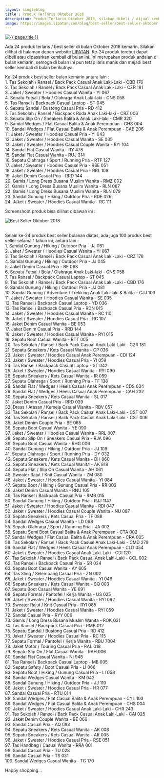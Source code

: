 ```yaml
---
layout: singleblog
title : Produk Terlaris Oktober 2018
description: Produk Terlaris Oktober 2018, silakan dibeli / dijual kembali di bulan ini.
image: https://images.lipatan.com/blog/best-seller/best-seller-oktober-2018.jpg
---
```


<a href="{{ page.image }}" title="{{ page.title }}"><img src="{{ page.image }}" alt="{{ page.title }}" title="{{ page.title }}"></a>
<p>Ada 24 produk terlaris / best seller di bulan Oktober 2018 kemarin. Silakan dilihat di halaman depan website <a href="{{ site.url }}" target="_blank">LIPATAN</a>. Ke-24 produk terebut dapat dibeli atau dipasarkan kembali di bulan ini. Ini merupakan produk andalan di bulan kemarin, semoga di bulan ini pun tetap laris manis dan mejadi best seller kembali di bulan berikutnya.</p>

<p>Ke-24 produk best seller bulan kemarin antara lain :
<br>1. Tas Sekolah / Ransel / Back Pack Casual Anak Laki-Laki - CBD 176
<br>2. Tas Sekolah / Ransel / Back Pack Casual Anak Laki-Laki - CZR 181
<br>3. Jaket / Sweater / Hoodies Casual Wanita - YI 067
<br>4. Sepatu Futsal / Bola / Olahraga Anak Laki-laki - CNS 058
<br>5. Tas Ransel / Backpack Casual Laptop - ST 045
<br>6. Sepatu Sandal / Bustong Casual Pria - RD 412
<br>7. Tas Sekolah / Ransel / Backpack Roda Anak Laki-laki - CRZ 006
<br>8. Sepatu Slip On / Sneakers Balita &#38; Anak Laki-laki - CMR 320
<br>9. Sandal Wedges / Flat Casual Balita &#38; Anak Perempuan - CHS 004
<br>10. Sandal Wedges / Flat Casual Balita &#38; Anak Perempuan - CAB 206
<br>11. Jaket / Sweater / Hoodies Casual Pria - YI 043
<br>12. Jaket / Sweater / Hoodies Casual Wanita - SE 035
<br>13. Jaket / Sweater / Hoodies Casual Couple Wanita - RYI 104
<br>14. Sandal Flat Casual Wanita - RY 478
<br>15. Sandal Flat Casual Wanita - RUJ 314
<br>16. Sepatu Olahraga / Sport / Running Pria - RTF 127
<br>17. Jaket / Sweater / Hoodies Casual Pria - RSE 051
<br>18. Jaket / Sweater / Hoodies Casual Pria - RRL 108
<br>19. Jaket Denim Casual Pria - RRD 144
<br>20. Gamis / Long Dress Busana Muslim Wanita  - RMZ 002
<br>21. Gamis / Long Dress Busana Muslim Wanita  - RLN 087
<br>22. Gamis / Long Dress Busana Muslim Wanita  - RLN 079
<br>23. Sandal Gunung / Hiking / Outdoor Pria - RDF 026
<br>24. Jaket / Sweater / Hoodies Casual Wanita - RC 111
</p>

<p>Screenshoot produk bisa dilihat dibawah ini :</p>
<img style="display: block; margin-left: auto; margin-right: auto; max-width: 100%; height: auto;" src="https://images.lipatan.com/blog/best-seller/best-seller-oktober-2018-2.jpg" alt="Best Seller Oktober 2018" title="Best Seller Oktober 2018"><br>

<p>Selain ke-24 produk best seller bulanan diatas, ada juga 100 produk best seller selama 1 tahun ini, antara lain :
<br>1. Sandal Gunung / Hiking / Outdoor Pria - JJ 061
<br>2. Jaket / Sweater / Hoodies Casual Wanita - YI 067
<br>3. Tas Sekolah / Ransel / Back Pack Casual Anak Laki-Laki - CRZ 178
<br>4. Sandal Gunung / Hiking / Outdoor Pria - JJ 045
<br>5. Jaket Denim Casual Pria - BE 068
<br>6. Sepatu Futsal / Bola / Olahraga Anak Laki-laki - CNS 058
<br>7. Tas Ransel / Backpack Casual Laptop - ST 045
<br>8. Tas Sekolah / Ransel / Back Pack Casual Anak Laki-Laki - CBD 176
<br>9. Sandal Gunung / Hiking / Outdoor Pria - JJ 081
<br>10. Sandal Gunung / Adventure / Trekking Anak Laki-laki &#38; Balita - CJJ 103
<br>11. Jaket / Sweater / Hoodies Casual Wanita - SE 035
<br>12. Tas Ransel / Backpack Casual Laptop - YD 036
<br>13. Tas Ransel / Backpack Casual Pria - RDN 015
<br>14. Jaket / Sweater / Hoodies Casual Wanita - RC 110
<br>15. Jaket / Sweater / Hoodies Casual Pria - RC 107
<br>16. Jaket Denim Casual Wanita - BE 053
<br>17. Jaket Denim Casual Pria - RRD 144
<br>18. Jaket / Sweater / Hoodies Casual Wanita - RYI 015
<br>19. Sepatu Boot Casual Wanita - RTT 005
<br>20. Tas Sekolah / Ransel / Back Pack Casual Anak Laki-Laki - CZR 181
<br>21. Sepatu Sneakers / Kets Casual Wanita - CP 036
<br>22. Jaket / Sweater / Hoodies Casual Anak Perempuan - CDI 124
<br>23. Jaket / Sweater / Hoodies Casual Pria - YI 059
<br>24. Tas Ransel / Backpack Casual Laptop - ST 042
<br>25. Jaket / Sweater / Hoodies Casual Wanita - RYI 090
<br>26. Sepatu Sneakers / Kets Casual Wanita - IR 059
<br>27. Sepatu Olahraga / Sport / Running Pria - TF 138
<br>28. Sandal Flat / Wedges / Heels Casual Anak Perempuan - CDS 034
<br>29. Sandal Flat / Wedges / Heels Casual Anak Perempuan - CAH 232
<br>30. Sepatu Sneakers / Kets Casual Wanita - SL 017
<br>31. Jaket Denim Casual Pria - RRD 039
<br>32. Dress / Atasan / Kemeja Casual Wanita - RBV 057
<br>33. Tas Sekolah / Ransel / Back Pack Casual Anak Laki-Laki - CST 007
<br>34. Tas Sekolah / Ransel / Back Pack Casual Anak Laki-Laki - CST 006
<br>35. Jaket Denim Couple Pria - BE 065
<br>36. Sepatu Boot Casual Wanita - YE 090
<br>37. Jaket / Sweater / Hoodies Casual Wanita - RRL 007
<br>38. Sepatu Slip On / Sneakers Casual Pria - RJA 096
<br>39. Sepatu Boot Casual Wanita - RHG 006
<br>40. Sandal Gunung / Hiking / Outdoor Pria - JJ 109
<br>41. Sepatu Olahraga / Sport / Running Pria - DY 032
<br>42. Sepatu Sneakers / Kets Casual Wanita - DH 060
<br>43. Sepatu Sneakers / Kets Casual Wanita - AK 818
<br>44. Sepatu Flat / Slip On Casual Wanita - AH 061
<br>45. Sweater Rajut / Knit Casual Wanita - ZM 080
<br>46. Jaket / Sweater / Hoodies Casual Wanita - YI 084
<br>47. Sepatu Boot / Hiking / Gunung Casual Pria - RR 002
<br>48. Jaket Denim Casual Wanita - RNU 105
<br>49. Tas Ransel / Backpack Casual Pria - RMB 015
<br>50. Sandal Gunung / Hiking / Outdoor Pria - RJJ 1147
<br>51. Jaket / Sweater / Hoodies Casual Wanita - RDI 047
<br>52. Jaket / Sweater / Hoodies Casual Couple Wanita - NU 087
<br>53. Sepatu Sneakers / Kets Casual Pria - TF 088
<br>54. Sandal Wedges Casual Wanita - LD 068
<br>55. Sepatu Olahraga / Sport / Running Pria - JA 002
<br>56. Sepatu Semi Boot Casual Balita &#38; Anak Perempuan - CTA 002
<br>57. Sandal Wedges / Flat Casual Balita &#38; Anak Perempuan - CRA 005
<br>58. Tas Sekolah / Ransel / Back Pack Casual Anak Laki-Laki - CMD 279
<br>59. Sandal Flat / Wedges / Heels Casual Anak Perempuan - CLD 054
<br>60. Jaket / Sweater / Hoodies Casual Anak Laki-Laki - CDI 120
<br>61. Tas Sekolah / Ransel / Back Pack Casual Anak Laki-Laki - CCL 002
<br>62. Tas Ransel / Backpack Casual Pria - SR 024
<br>63. Sepatu Boot Casual Wanita - AY 605
<br>64. Tas Sling / Selempang Casual Pria - ZN 002
<br>65. Jaket / Sweater / Hoodies Casual Wanita - YI 048
<br>66. Sepatu Sneakers / Kets Casual Wanita - SQ 003
<br>67. Sepatu Boot Casual Wanita - YE 091
<br>68. Sepatu Formal / Pantofel / Kerja Wanita - US 025
<br>69. Jaket / Sweater / Hoodies Casual Wanita - RYI 092
<br>70. Sweater Rajut / Knit Casual Pria - RYI 085
<br>71. Jaket / Sweater / Hoodies Casual Wanita - RYI 059
<br>72. Sandal Casual Pria - RYY 006
<br>73. Gamis / Long Dress Busana Muslim Wanita  - ROK 031
<br>74. Tas Ransel / Backpack Casual Pria - RMB 012
<br>75. Sepatu Sandal / Bustong Casual Pria - RD 412
<br>76. Jaket / Sweater / Hoodies Casual Pria - RC 115
<br>77. Sepatu Formal / Pantofel / Kerja Wanita - RBU 7004
<br>78. Jaket Motor / Touring Casual Pria - RAL 018
<br>79. Sepatu Slip On / Flat Casual Wanita - RAH 006
<br>80. Sandal Flat Casual Wanita - NI 948
<br>81. Tas Ransel / Backpack Casual Laptop - MB 005
<br>82. Sepatu Safety / Boot Casual Pria - LI 066
<br>83. Sepatu Boot / Hiking / Gunung Casual Pria - LI 053
<br>84. Sandal Wedges Casual Wanita - KM 042
<br>85. Sandal Gunung / Hiking / Outdoor Pria - JJ 110
<br>86. Jaket / Sweater / Hoodies Casual Pria - HR 077
<br>87. Sandal Casual Pria - RTU 014
<br>88. Sandal Wedges / Flat Casual Balita &#38; Anak Perempuan - CYL 103
<br>89. Sandal Wedges / Flat Casual Balita &#38; Anak Perempuan - CHS 004
<br>90. Jaket / Sweater / Hoodies Casual Anak Laki-Laki - CHR 243
<br>91. Tas Sekolah / Ransel / Back Pack Casual Anak Laki-Laki - CAI 025
<br>92. Jaket Denim Couple Wanita - BE 066
<br>93. Sandal Casual Pria - AQ 083
<br>94. Sepatu Sneakers / Kets Casual Wanita - AK 008
<br>95. Sepatu Sneakers / Kets Casual Wanita - AK 005
<br>96. Jaket / Sweater / Hoodies Casual Pria - RSE 051
<br>97. Tas Handbag / Casual Wanita - RRA 001
<br>98. Sandal Casual Pria - TU 028
<br>99. Sandal Casual Pria - TS 031
<br>100. Sandal Wedges Casual Wanita - TG 170
</p>

<p>Happy shopping...</p>